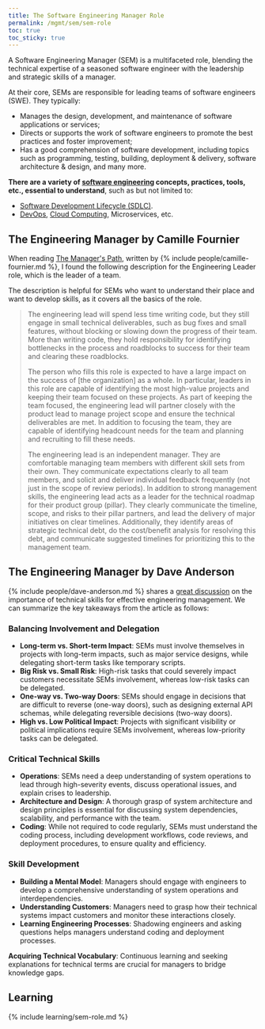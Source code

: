 ```yaml
---
title: The Software Engineering Manager Role
permalink: /mgmt/sem/sem-role
toc: true
toc_sticky: true
---
```


A Software Engineering Manager (SEM) is a multifaceted role, blending the technical expertise of a seasoned software engineer with the leadership and strategic skills of a manager.

At their core, SEMs are responsible for leading teams of software engineers (SWE). They typically:

- Manages the design, development, and maintenance of software applications or services;
- Directs or supports the work of software engineers to promote the best practices and foster improvement;
- Has a good comprehension of software development, including topics such as programming, testing, building, deployment & delivery, software architecture & design, and many more.

**There are a variety of [software engineering](/swe) concepts, practices, tools, etc., essential to understand**, such as but not limited to:

- [Software Development Lifecycle (SDLC)](/swe/sdlc).
- [DevOps](/swe/devops), [Cloud Computing](/swe/cloud-computing), Microservices, etc.

## The Engineering Manager by Camille Fournier

When reading [The Manager's Path](/book/the-managers-path), written by {% include people/camille-fournier.md %}, I found the following description for the Engineering Leader role, which is the leader of a team.

The description is helpful for SEMs who want to understand their place and want to develop skills, as it covers all the basics of the role.

> The engineering lead will spend less time writing code, but they still engage in small technical deliverables, such as bug fixes and small features, without blocking or slowing down the progress of their team. More than writing code, they hold responsibility for identifying bottlenecks in the process and roadblocks to success for their team and clearing these roadblocks.
>
> The person who fills this role is expected to have a large impact on the success of [the organization] as a whole. In particular, leaders in this role are capable of identifying the most high-value projects and keeping their team focused on these projects. As part of keeping the team focused, the engineering lead will partner closely with the product lead to manage project scope and ensure the technical deliverables are met. In addition to focusing the team, they are capable of identifying headcount needs for the team and planning and recruiting to fill these needs.
>
> The engineering lead is an independent manager. They are comfortable managing team members with different skill sets from their own. They communicate expectations clearly to all team members, and solicit and deliver individual feedback frequently (not just in the scope of review periods). In addition to strong management skills, the engineering lead acts as a leader for the technical roadmap for their product group (pillar). They clearly communicate the timeline, scope, and risks to their pillar partners, and lead the delivery of major initiatives on clear timelines. Additionally, they identify areas of strategic technical debt, do the cost/benefit analysis for resolving this debt, and communicate suggested timelines for prioritizing this to the management team.

## The Engineering Manager by Dave Anderson

{% include people/dave-anderson.md %} shares a [great discussion](https://www.scarletink.com/p/non-technical-engineering-manager) on the importance of technical skills for effective engineering management. We can summarize the key takeaways from the article as follows:

### Balancing Involvement and Delegation

- **Long-term vs. Short-term Impact**: SEMs must involve themselves in projects with long-term impacts, such as major service designs, while delegating short-term tasks like temporary scripts.
- **Big Risk vs. Small Risk**: High-risk tasks that could severely impact customers necessitate SEMs involvement, whereas low-risk tasks can be delegated.
- **One-way vs. Two-way Doors**: SEMs should engage in decisions that are difficult to reverse (one-way doors), such as designing external API schemas, while delegating reversible decisions (two-way doors).
- **High vs. Low Political Impact**: Projects with significant visibility or political implications require SEMs involvement, whereas low-priority tasks can be delegated.

### Critical Technical Skills

- **Operations**: SEMs need a deep understanding of system operations to lead through high-severity events, discuss operational issues, and explain crises to leadership.
- **Architecture and Design**: A thorough grasp of system architecture and design principles is essential for discussing system dependencies, scalability, and performance with the team.
- **Coding**: While not required to code regularly, SEMs must understand the coding process, including development workflows, code reviews, and deployment procedures, to ensure quality and efficiency.

### Skill Development

- **Building a Mental Model**: Managers should engage with engineers to develop a comprehensive understanding of system operations and interdependencies.
- **Understanding Customers**: Managers need to grasp how their technical systems impact customers and monitor these interactions closely.
- **Learning Engineering Processes**: Shadowing engineers and asking questions helps managers understand coding and deployment processes.

**Acquiring Technical Vocabulary**: Continuous learning and seeking explanations for technical terms are crucial for managers to bridge knowledge gaps.

## Learning

{% include learning/sem-role.md %}